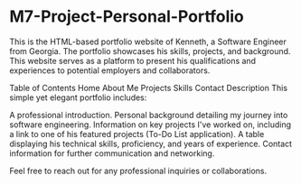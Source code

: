 # M7-Project-Personal-Portfolio

This is the HTML-based portfolio website of Kenneth, a Software Engineer from Georgia. The portfolio showcases his skills, projects, and background. This website serves as a platform to present his qualifications and experiences to potential employers and collaborators.

Table of Contents
Home
About Me
Projects
Skills
Contact
Description
This simple yet elegant portfolio includes:

A professional introduction.
Personal background detailing my journey into software engineering.
Information on key projects I've worked on, including a link to one of his featured projects (To-Do List application).
A table displaying his technical skills, proficiency, and years of experience.
Contact information for further communication and networking.

Feel free to reach out for any professional inquiries or collaborations.
